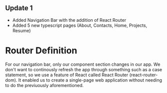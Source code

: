 ## Update 1

* Added Navigation Bar with the addition of React Router
* Added 5 new typescript pages (About, Contacts, Home, Projects, Resume)

# Router Definition

For our navigation bar, only our component section changes in our app. We don't want to continously refresh the app
through something such as a case statement, so we use a feature of React called React Router (react-router-dom). It enabled us to create a single-page web application without needing
to do the previuously aforementioned.